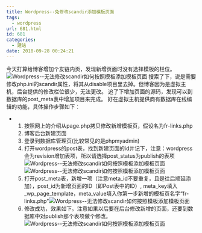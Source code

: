 ```yaml
---
title: Wordpress--免修改scandir添加模板页面
tags:
  - wordpress
url: 681.html
id: 681
categories:
  - 建站
date: 2018-09-28 00:24:21
---
```


今天打算给博客增加个友链内页，发现新增页面时没有选择模板的栏位。 ![Wordpress--无法修改scandir如何按照模板添加模板页面](http://pic.www.l2h.site/l2hsitelink-page-6.PNG "Wordpress--无法修改scandir如何按照模板添加模板页面") 搜索了下，说是需要修改php.ini的scandir属性，将其从disable项目里去掉。但博客因为是虚拟主机，后台提供的修改栏位很少，无法更改。 追了下增加页面的源码，发现可以到数据库的post_meta表中增加项目来完成。  好在虚拟主机提供商有数据库在线编辑的功能，具体操作步骤如下：

*   1.  按照网上的介绍从page.php拷贝修改新增模板页，假设名为fr-links.php
    2.  博客后台新建页面
    3.  登录到数据库管理页(比较常见的是phpmyadmin)
    4.  打开wordpress的post表，找到新建页面的id并记下，注意：wordpress会为revision增加表项，所以请选择post_status为publish的表项![Wordpress--无法修改scandir如何按照模板添加模板页面](http://pic.www.l2h.site/l2hsitelink-page-2.PNG "Wordpress--无法修改scandir如何按照模板添加模板页面") ![Wordpress--无法修改scandir如何按照模板添加模板页面](http://pic.www.l2h.site/l2hsitelink-page-3.PNG "Wordpress--无法修改scandir如何按照模板添加模板页面")
    5.  打开post_meta表，新增一项（注意meta_id不要重复，且是往后顺延添加），post_id为新增页面的ID（即Post表中的ID）, meta_key填入_wp_page_template，meta_value填入你第一步新增的模板页名字“fr-links.php”![Wordpress--无法修改scandir如何按照模板添加模板页面](http://pic.www.l2h.site/l2hsitelink-page-1.PNG "Wordpress--无法修改scandir如何按照模板添加模板页面")
    6.  修改成功，效果如下。注意如果以后要在后台修改新增的页面，还要到数据库中对publish那个表项做个修改。![Wordpress--无法修改scandir如何按照模板添加模板页面](http://pic.www.l2h.site/l2hsitelink-page-4.PNG "Wordpress--无法修改scandir如何按照模板添加模板页面")